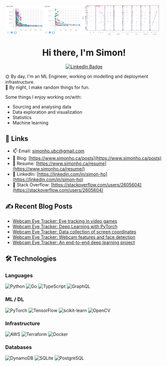 <img src="images/training_plots.png" width="49%" align="center"/><img src="images/scatter.png" width="49%" align="center"/>

<h1 align="center">Hi there, I'm Simon!</h1>
<p align="center">
  <a href="https://www.linkedin.com/in/simon-ho/" target="_blank"><img src="https://img.shields.io/badge/LinkedIn-blue?style=for-the-badge&logo=linkedin&logoColor=white" alt="LinkedIn Badge"></a>
</p>

🌞 By day, I'm an ML Engineer, working on modelling and deployment infrastructure.\
🌚 By night, I make random things for fun.

Some things I enjoy working on/with:

* Sourcing and analysing data
* Data exploration and visualization
* Statistics
* Machine learning

## 🔗 Links

* 📫 Email: simonho.ubc@gmail.com
* 📝 Blog: [https://www.simonho.ca/posts](https://www.simonho.ca/posts)
* 📄 Resume: [https://www.simonho.ca/resume](https://www.simonho.ca/resume/)
* 🔷 LinkedIn: [https://linkedin.com/in/simon-ho](https://linkedin.com/in/simon-ho)
* 🔶 Stack Overflow: [https://stackoverflow.com/users/2605604](https://stackoverflow.com/users/2605604)

## ✍️ Recent Blog Posts 
<!-- BLOG-POST-LIST:START -->
- [Webcam Eye Tracker: Eye tracking in video games](https://www.simonho.ca/posts/webcam-video-games)
- [Webcam Eye Tracker: Deep Learning with PyTorch](https://www.simonho.ca/posts/webcam-pytorch-model)
- [Webcam Eye Tracker: Data collection of screen coordinates](https://www.simonho.ca/posts/webcam-data-collection)
- [Webcam Eye Tracker: Webcam features and face detection](https://www.simonho.ca/posts/webcam-face-detection)
- [Webcam Eye Tracker: An end-to-end deep learning project](https://www.simonho.ca/posts/webcam-deep-learning)
<!-- BLOG-POST-LIST:END -->

## 🛠 Technologies

### Languages

![Python](https://img.shields.io/badge/-Python-000?&logo=Python)
![Go](https://img.shields.io/badge/-Go-000?&logo=Go)
![TypeScript](https://img.shields.io/badge/-TypeScript-000?&logo=typescript)
![GraphQL](https://img.shields.io/badge/-GraphQL-000?&logo=graphql)

### ML / DL

![PyTorch](https://img.shields.io/badge/-PyTorch-000?&logo=PyTorch)
![TensorFlow](https://img.shields.io/badge/-TensorFlow-000?&logo=TensorFlow)
![scikit-learn](https://img.shields.io/badge/-scikit--learn-000?&logo=scikit-learn)
![OpenCV](https://img.shields.io/badge/-OpenCV-000?&logo=OpenCV)

### Infrastructure

![AWS](https://img.shields.io/badge/-AWS-000?&logo=amazonwebservices)
![Terraform](https://img.shields.io/badge/-Terraform-000?&logo=terraform)
![Docker](https://img.shields.io/badge/-Docker-000?&logo=Docker)

### Databases

![DynamoDB](https://img.shields.io/badge/-DynamoDB-000?&logo=amazondynamodb)
![SQLite](https://img.shields.io/badge/-SQLite-000?&logo=sqlite)
![PostgreSQL](https://img.shields.io/badge/-PostgreSQL-000?&logo=postgresql)
